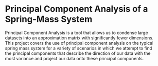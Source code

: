 # Principal Component Analysis of a Spring-Mass System
Principal Component Analysis is a tool that allows us to condense large datasets into an approximation
matrix with significantly fewer dimensions. This project covers the use of principal component analysis
on the typical spring mass system for a variety of scenarios in which we attempt to find the principal
components that describe the direction of our data with the most variance and project our data onto
these principal components.

